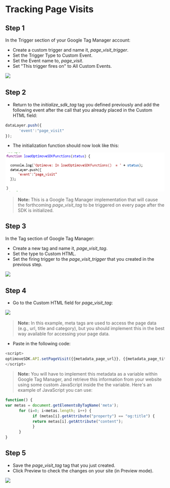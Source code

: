 # Tracking Page Visits

## Step 1
In the Trigger section of your Google Tag Manager account: 
* Create a custom trigger and name it, _page_visit_trigger_.
* Set the Trigger Type to Custom Event. 
* Set the Event name to, _page_visit_.
* Set "This trigger fires on" to All Custom Events.

<p align="left"><kbd><img src="https://github.com/optimove-tech/Web-SDK-Integration-Guide/blob/master/Web-SDK-Basic-Code-Setup/images/page_visit_trigger.png?raw=true"></kbd></p>

## Step 2
* Return to the _initialize_sdk_tag_ tag you defined previously and add the following event after the call that you already placed in the Custom HTML field: 

```javascript
dataLayer.push({
      'event':"page_visit"
});
```
* The initialization function should now look like this:

<p align="left"><kbd><img src="https://github.com/DannyMac180/Web-SDK-Integration-Guide/blob/newImplemetationUpdate/Web-SDK-Basic-Code-Setup/images/page_visit_event_3.png"></kbd></p>

>**Note:**
This is a Google Tag Manager implementation that will cause the forthcoming _page_visit_tag_ to be triggered on every page after the SDK is initialized.

## Step 3
In the Tag section of Google Tag Manager: 
* Create a new tag and name it, _page_visit_tag_.
* Set the type to Custom HTML. 
* Set the firing trigger to the _page_visit_trigger_ that you created in the previous step.

<p align="left"><kbd><img src="https://github.com/optimove-tech/Web-SDK-Integration-Guide/blob/master/Web-SDK-Basic-Code-Setup/images/page_visit_tag.png?raw=true"></kbd></p>

## Step 4
* Go to the Custom HTML field for _page_visit_tag_:

<p align="left"><kbd><img src="https://github.com/optimove-tech/Web-SDK-Integration-Guide/blob/master/Web-SDK-Basic-Code-Setup/images/page_visit_html_input.png?raw=true"></kbd></p>

>**Note:**
In this example, meta tags are used to access the page data (e.g., url, title and category), but you should implement this in the best way available for accessing your page data.

* Paste in the following code:

```javascript
<script>
optimoveSDK.API.setPageVisit({{metadata_page_url}}, {{metadata_page_title}}, {{metadata_page_category}});
</script>
```

>**Note:**
You will have to implement this metadata as a variable within Google Tag Manager, and retrieve this information from your website using some custom JavaScript inside the the variable. Here's an example of  JavaScript you can use:

```javascript
function() {
var metas = document.getElementsByTagName('meta'); 
      for (i=0; i<metas.length; i++) { 
            if (metas[i].getAttribute("property") == "og:title") { 
            return metas[i].getAttribute("content"); 
            } 
      }
}
```

## Step 5
* Save the _page_visit_tag_ tag that you just created.
* Click Preview to check the changes on your site (in Preview mode).

<p align="left"><kbd><img src="https://github.com/optimove-tech/Web-SDK-Integration-Guide/blob/master/Web-SDK-Basic-Code-Setup/images/preview_screenshot_2.png?raw=true"><kbd></p>
